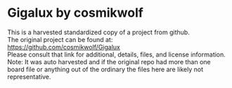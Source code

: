 
# Gigalux by cosmikwolf  
This is a harvested standardized copy of a project from github.  
The original project can be found at:  
https://github.com/cosmikwolf/Gigalux  
Please consult that link for additional, details, files, and license information.  
Note: It was auto harvested and if the original repo had more than one board file or anything out of the ordinary the files here are likely not representative.  
    
